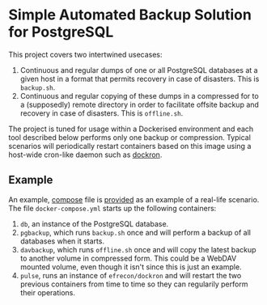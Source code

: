 # Simple Automated Backup Solution for PostgreSQL

This project covers two intertwined usecases:

1. Continuous and regular dumps of one or all PostgreSQL databases at a given
   host in a format that permits recovery in case of disasters.  This is
   `backup.sh`. 
2. Continuous and regular copying of these dumps in a compressed for to a
   (supposedly) remote directory in order to facilitate offsite backup and
   recovery in case of disasters. This is `offline.sh`.

The project is tuned for usage within a Dockerised environment and each tool
described below performs only one backup or compression.  Typical scenarios will
periodically restart containers based on this image using a host-wide cron-like
daemon such as [dockron](https://github.com/efrecon/dockron).

## Example

An example, [compose](https://docs.docker.com/compose/) file is
[provided](https://github.com/efrecon/pgbackup/blob/master/docker-compose.yml)
as an example of a real-life scenario.  The file `docker-compose.yml` starts up
the following containers:

1. `db`, an instance of the PostgreSQL database.
2. `pgbackup`, which runs `backup.sh` once and will perform a backup of all
   databases when it starts.
3. `davbackup`, which runs `offline.sh` once and will copy the latest backup to
   another volume in compressed form. This could be a WebDAV mounted volume,
   even though it isn't since this is just an example.
4. `pulse`, runs an instance of `efrecon/dockron` and will restart the two
   previous containers from time to time so they can regularily perform their
   operations.


